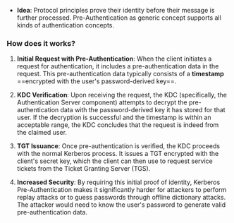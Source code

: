- **Idea**: Protocol principles prove their identity before their message is further processed. Pre-Authentication as generic concept supports all kinds of authentication concepts.

### How does it works?

1. **Initial Request with Pre-Authentication**: When the client initiates a request for authentication, it includes a pre-authentication data in the request. This pre-authentication data typically consists of a **timestamp** ==encrypted with the user's password-derived key==.

2. **KDC Verification**: Upon receiving the request, the KDC (specifically, the Authentication Server component) attempts to decrypt the pre-authentication data with the password-derived key it has stored for that user. If the decryption is successful and the timestamp is within an acceptable range, the KDC concludes that the request is indeed from the claimed user.

3. **TGT Issuance**: Once pre-authentication is verified, the KDC proceeds with the normal Kerberos process. It issues a TGT encrypted with the client's secret key, which the client can then use to request service tickets from the Ticket Granting Server (TGS).

4. **Increased Security**: By requiring this initial proof of identity, Kerberos Pre-Authentication makes it significantly harder for attackers to perform replay attacks or to guess passwords through offline dictionary attacks. The attacker would need to know the user's password to generate valid pre-authentication data.